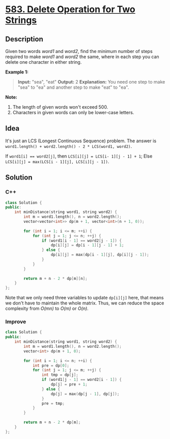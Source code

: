 # [583. Delete Operation for Two Strings](https://leetcode.com/problems/delete-operation-for-two-strings/description/)

## Description

Given two words *word1* and *word2*, find the minimum number of steps required to make *word1* and *word2* the same, where in each step you can delete one character in either string.

**Example 1:**
>**Input:** "sea", "eat"
**Output:** 2
**Explanation:** You need one step to make "sea" to "ea" and another step to make "eat" to "ea".

**Note:**

1. The length of given words won't exceed 500.
2. Characters in given words can only be lower-case letters.

## Idea

It's just an LCS (Longest Continuous Sequence) problem. The answer is `word1.length() + word2.length() - 2 * LCS(word1, word2)`.

If `word1[i] == word2[j]`, then `LCS[i][j] = LCS[i- 1][j - 1] + 1`;
Else `LCS[i][j] = max(LCS[i - 1][j], LCS[i][j - 1])`.

## Solution

### C++

```cpp
class Solution {
public:
    int minDistance(string word1, string word2) {
        int m = word1.length(), n = word2.length();
        vector<vector<int>> dp(m + 1, vector<int>(n + 1, 0));
        
        for (int i = 1; i <= m; ++i) {
            for (int j = 1; j <= n; ++j) {
                if (word1[i - 1] == word2[j - 1]) {
                    dp[i][j] = dp[i - 1][j - 1] + 1;
                } else {
                    dp[i][j] = max(dp[i - 1][j], dp[i][j - 1]);
                }
            }
        }
        
        return m + n - 2 * dp[m][n];
    }
};
```

Note that we only need three variables to update `dp[i][j]` here, that means we don't have to maintain the whole matrix. Thus, we can reduce the space complexity from *O(mn)* to *O(m)* or *O(n)*.

### Improve

```cpp
class Solution {
public:
    int minDistance(string word1, string word2) {
        int m = word1.length(), n = word2.length();
        vector<int> dp(m + 1, 0);
        
        for (int i = 1; i <= n; ++i) {
            int pre = dp[0];
            for (int j = 1; j <= m; ++j) {
                int tmp = dp[j];
                if (word1[j - 1] == word2[i - 1]) {
                    dp[j] = pre + 1;
                } else {
                    dp[j] = max(dp[j - 1], dp[j]);
                }
                pre = tmp;
            }
        }
        
        return m + n - 2 * dp[m];
    }
};
```